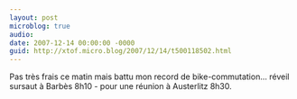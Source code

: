 ```yaml
---
layout: post
microblog: true
audio: 
date: 2007-12-14 00:00:00 -0000
guid: http://xtof.micro.blog/2007/12/14/t500118502.html
---
```

Pas très frais ce matin mais battu mon record de bike-commutation... réveil sursaut à Barbès 8h10 - pour une réunion à Austerlitz 8h30.
